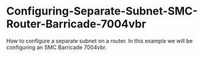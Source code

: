 # Configuring-Separate-Subnet-SMC-Router-Barricade-7004vbr
How to configure a separate subnet on a router. In this example we will be configuring an SMC Barricade 7004vbr.
